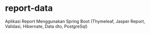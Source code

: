 # report-data
Aplikasi Report Menggunakan Spring Boot (Thymeleaf, Jasper Report, Validasi, Hibernate, Data dto, PostgreSql) 
